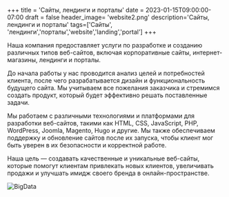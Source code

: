 +++
title = 'Сайты, лендинги и порталы'
date = 2023-01-15T09:00:00-07:00
draft = false
header_image= 'website2.png'
description='Сайты, лендинги и порталы'
tags=['Сайты', 'лендинги','порталы','website','landing','portal']
+++

Наша компания предоставляет услуги по разработке и созданию различных типов веб-сайтов, включая корпоративные сайты, интернет-магазины, лендинги и порталы. 

До начала работы у нас проводится анализ целей и потребностей клиента, после чего разрабатывается дизайн и функциональность будущего сайта. Мы учитываем все пожелания заказчика и стремимся создать продукт, который будет эффективно решать поставленные задачи.

Мы работаем с различными технологиями и платформами для разработки веб-сайтов, такими как HTML, CSS, JavaScript, PHP, WordPress, Joomla, Magento, Hugo и другие. Мы также обеспечиваем поддержку и обновление сайтов после их запуска, чтобы клиент мог быть уверен в их безопасности и корректной работе.

Наша цель — создавать качественные и уникальные веб-сайты, которые помогут клиентам привлекать новых клиентов, увеличивать продажи и улучшать имидж своего бренда в онлайн-пространстве.

![BigData](website1.png)